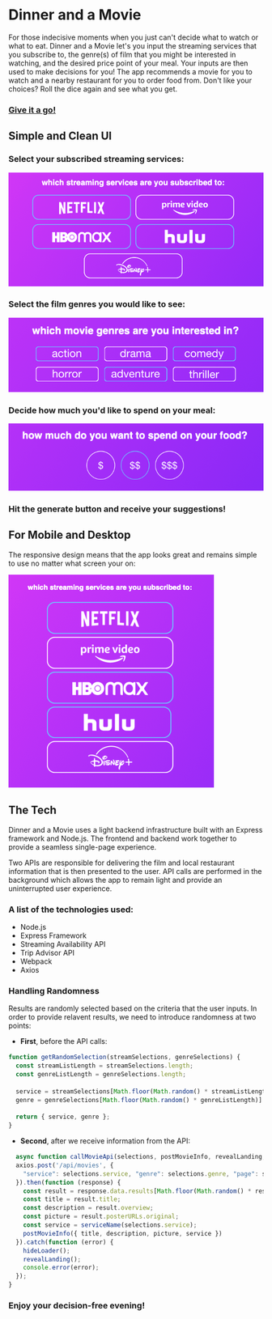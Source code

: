 # Dinner and a Movie

For those indecisive moments when you just can't decide what to watch or what to eat. Dinner and a Movie let's you input the
streaming services that you subscribe to, the genre(s) of film that you might be interested in watching, and the desired 
price point of your meal. Your inputs are then used to make decisions for you! The app recommends a movie for you to watch 
and a nearby restaurant for you to order food from. Don't like your choices? Roll the dice again and see what you get.


### [Give it a go!](https://dinner-and-a-movie-gen.herokuapp.com)

## Simple and Clean UI

### Select your subscribed streaming services:

![service selection](public/images/demo/service_selection_desktop.png)

### Select the film genres you would like to see:

![genre selection](public/images/demo/genre_selection_desktop.png)

### Decide how much you'd like to spend on your meal:

![price selection](public/images/demo/price_selection_desktop.png)

### Hit the generate button and receive your suggestions!


## For Mobile and Desktop

The responsive design means that the app looks great and remains simple to use no matter what screen your on:

![mobile services](public/images/demo/service_selection_mobile.png)

## The Tech

Dinner and a Movie uses a light backend infrastructure built with an Express framework and Node.js. The frontend and backend
work together to provide a seamless single-page experience.

Two APIs are responsible for delivering the film and local restaurant information that is then presented to the user. API
calls are performed in the background which allows the app to remain light and provide an uninterrupted user experience.

### A list of the technologies used:
- Node.js
- Express Framework
- Streaming Availability API
- Trip Advisor API
- Webpack
- Axios

### Handling Randomness

Results are randomly selected based on the criteria that the user inputs. In order to provide relavent results, we need to
introduce randomness at two points:

- **First**, before the API calls:

```javascript
function getRandomSelection(streamSelections, genreSelections) {
  const streamListLength = streamSelections.length;
  const genreListLength = genreSelections.length;

  service = streamSelections[Math.floor(Math.random() * streamListLength)].value;
  genre = genreSelections[Math.floor(Math.random() * genreListLength)].value;
  
  return { service, genre };
}
```

- **Second**, after we receive information from the API:

```javascript
  async function callMovieApi(selections, postMovieInfo, revealLanding, hideLoader) {
  axios.post('/api/movies', { 
    "service": selections.service, "genre": selections.genre, "page": selections.page 
  }).then(function (response) {
    const result = response.data.results[Math.floor(Math.random() * response.data.results.length)];
    const title = result.title;
    const description = result.overview;
    const picture = result.posterURLs.original;
    const service = serviceName(selections.service);
    postMovieInfo({ title, description, picture, service })
  }).catch(function (error) {
    hideLoader();
    revealLanding();
    console.error(error);
  });
}
```

### Enjoy your decision-free evening!
